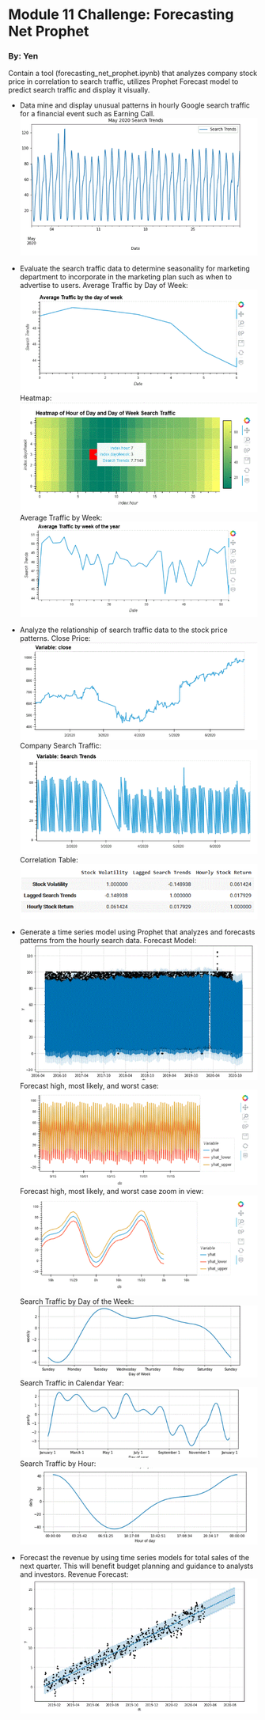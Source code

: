 # Module 11 Challenge: Forecasting Net Prophet
### By: Yen

Contain a tool (forecasting_net_prophet.ipynb) that analyzes company stock price in correlation to search traffic, utilizes Prophet Forecast model to predict search traffic and display it visually. 

-  Data mine and display unusual patterns in hourly Google search traffic for a financial event such as Earning Call.                                                       
![Monthly_Pattern](./Image/Monthly_Search_Trends.GIF)

- Evaluate the search traffic data to determine seasonality for marketing department to incorporate in the marketing plan such as when to advertise to users. 
Average Traffic by Day of Week:                   
![AverageTraffic](./Image/AverageTrafficdayofweek.GIF)
Heatmap:
![Heatmap](./Image/Heatmap.GIF)
Average Traffic by Week:                                    
![Avgweek](./Image/Avgweek.GIF)

- Analyze the relationship of search traffic data to the stock price patterns.
Close Price:            
![ClosePrice](./Image/closeprice.GIF)
Company Search Traffic:                 
![searchtrend](./Image/search%20trends.GIF)
Correlation Table:                             
![correlation](./Image/correlation.GIF)

- Generate a time series model using Prophet that analyzes and forecasts patterns from the hourly search data.
Forecast Model:                        
![forecast4](./Image/forecast4model.GIF)
Forecast high, most likely, and worst case:                             
![forecast4_1](./Image/forecast_trends1.GIF)
Forecast high, most likely, and worst case zoom in view:                    
![forecast4_2](./Image/forecast_trends2.GIF)
Search Traffic by Day of the Week:                        
![forecast4_3](./Image/forecast_trends3.GIF)
Search Traffic in Calendar Year:                         
![forecast4_4](./Image/forecast_trends4.GIF)
Search Traffic by Hour:                                   
![forecast4_5](./Image/forecast_trends5.GIF)


- Forecast the revenue by using time series models for total sales of the next quarter. This will benefit budget planning and guidance to analysts and investors.
Revenue Forecast:
![forecast_5](./Image/forecast_5.GIF)
